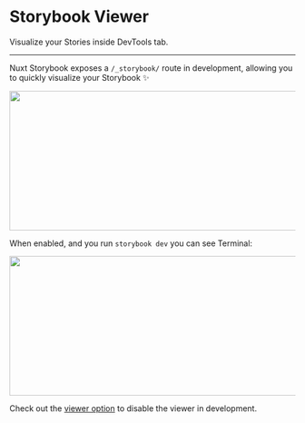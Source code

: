 # Storybook Viewer

Visualize your Stories inside DevTools tab.

---

Nuxt Storybook exposes a `/_storybook/` route in development, allowing you to quickly visualize your Storybook   ✨

<img src='/image.png' width="530" height="246" style="margin: 0;"/>

When enabled, and you run `storybook dev` you can see Terminal:

<img src="/tailwind-viewer.png" width="530" height="246" style="margin: 0;" />

Check out the [viewer option](/getting-started/options#viewer) to disable the viewer in development.
